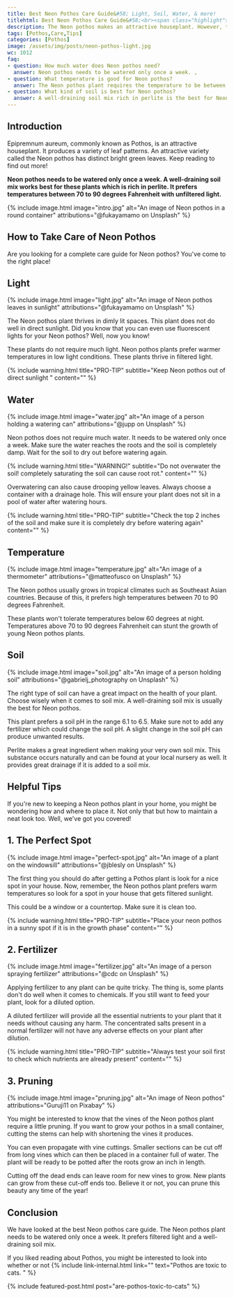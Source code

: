 ```yaml
---
title: Best Neon Pothos Care Guide&#58; Light, Soil, Water, & more!
titlehtml: Best Neon Pothos Care Guide&#58;<br><span class="highlight">Light, Soil, Water, & more!</span>
description: The Neon pothos makes an attractive houseplant. However, taking care of one can be quite a challenge. Keep reading to find out more!
tags: [Pothos,Care,Tips]
categories: [Pothos]
image: /assets/img/posts/neon-pothos-light.jpg
wc: 1012
faq: 
- question: How much water does Neon pothos need?
  answer: Neon pothos needs to be watered only once a week. ,
- question: What temperature is good for Neon pothos?
  answer: The Neon pothos plant requires the temperature to be between 70 to 90 degrees Fahrenheit. ,
- question: What kind of soil is best for Neon pothos?
  answer: A well-draining soil mix rich in perlite is the best for Neon pothos. 
---
```


## Introduction

Epipremnum aureum, commonly known as Pothos, is an attractive houseplant. It produces a variety of leaf patterns. An attractive variety called the Neon pothos has distinct bright green leaves. Keep reading to find out more!

**Neon pothos needs to be watered only once a week. A well-draining soil mix works best for these plants which is rich in perlite. It prefers temperatures between 70 to 90 degrees Fahrenheit with unfiltered light.&nbsp;** 

{% include image.html image="intro.jpg" alt="An image of Neon pothos in a round container" attributions="@fukayamamo on Unsplash" %}

## How to Take Care of Neon Pothos

Are you looking for a complete care guide for Neon pothos? You've come to the right place!

## Light

{% include image.html image="light.jpg" alt="An image of Neon pothos leaves in sunlight" attributions="@fukayamamo on Unsplash" %}

The Neon pothos plant thrives in dimly lit spaces. This plant does not do well in direct sunlight. Did you know that you can even use fluorescent lights for your Neon pothos? Well, now you know!

These plants do not require much light. Neon pothos plants prefer warmer temperatures in low light conditions. These plants thrive in filtered light.&nbsp;

{% include warning.html title="PRO-TIP" subtitle="Keep Neon pothos out of direct sunlight&nbsp;" content="" %}

## Water

{% include image.html image="water.jpg" alt="An image of a person holding a watering can" attributions="@jupp on Unsplash" %}

Neon pothos does not require much water. It needs to be watered only once a week. Make sure the water reaches the roots and the soil is completely damp. Wait for the soil to dry out before watering again.&nbsp;

{% include warning.html title="WARNING!" subtitle="Do not overwater the soil! completely saturating the soil can cause root rot." content="" %}

Overwatering can also cause drooping yellow leaves. Always choose a container with a drainage hole. This will ensure your plant does not sit in a pool of water after watering hours.&nbsp;

{% include warning.html title="PRO-TIP" subtitle="Check the top 2 inches of the soil and make sure it is completely dry before watering again" content="" %}

## Temperature

{% include image.html image="temperature.jpg" alt="An image of a thermometer" attributions="@matteofusco on Unsplash" %}

The Neon pothos usually grows in tropical climates such as Southeast Asian countries. Because of this, it prefers high temperatures between 70 to 90 degrees Fahrenheit.&nbsp;

These plants won't tolerate temperatures below 60 degrees at night. Temperatures above 70 to 90 degrees Fahrenheit can stunt the growth of young Neon pothos plants.&nbsp;

## Soil

{% include image.html image="soil.jpg" alt="An image of a person holding soil" attributions="@gabrielj_photography on Unsplash" %}

The right type of soil can have a great impact on the health of your plant. Choose wisely when it comes to soil mix. A well-draining soil mix is usually the best for Neon pothos.&nbsp;

This plant prefers a soil pH in the range 6.1 to 6.5. Make sure not to add any fertilizer which could change the soil pH. A slight change in the soil pH can produce unwanted results.&nbsp;

Perlite makes a great ingredient when making your very own soil mix. This substance occurs naturally and can be found at your local nursery as well. It provides great drainage if it is added to a soil mix.&nbsp;

## Helpful Tips

If you're new to keeping a Neon pothos plant in your home, you might be wondering how and where to place it. Not only that but how to maintain a neat look too. Well, we've got you covered!

## 1. The Perfect Spot

{% include image.html image="perfect-spot.jpg" alt="An image of a plant on the windowsill" attributions="@jblesly on Unsplash" %}

The first thing you should do after getting a Pothos plant is look for a nice spot in your house. Now, remember, the Neon pothos plant prefers warm temperatures so look for a spot in your house that gets filtered sunlight.&nbsp;

This could be a window or a countertop. Make sure it is clean too.&nbsp;

{% include warning.html title="PRO-TIP" subtitle="Place your neon pothos in a sunny spot if it is in the growth phase" content="" %}

## 2. Fertilizer

{% include image.html image="fertilizer.jpg" alt="An image of a person spraying fertilizer" attributions="@cdc on Unsplash" %}

Applying fertilizer to any plant can be quite tricky. The thing is, some plants don't do well when it comes to chemicals. If you still want to feed your plant, look for a diluted option.&nbsp;

A diluted fertilizer will provide all the essential nutrients to your plant that it needs without causing any harm. The concentrated salts present in a normal fertilizer will not have any adverse effects on your plant after dilution.

{% include warning.html title="PRO-TIP" subtitle="Always test your soil first to check which nutrients are already present" content="" %}

## 3. Pruning

{% include image.html image="pruning.jpg" alt="An image of Neon pothos" attributions="Guruji11 on Pixabay" %}

You might be interested to know that the vines of the Neon pothos plant require a little pruning. If you want to grow your pothos in a small container, cutting the stems can help with shortening the vines it produces.&nbsp;

You can even propagate with vine cuttings. Smaller sections can be cut off from long vines which can then be placed in a container full of water. The plant will be ready to be potted after the roots grow an inch in length.&nbsp;

Cutting off the dead ends can leave room for new vines to grow. New plants can grow from these cut-off ends too. Believe it or not, you can prune this beauty any time of the year!

## Conclusion

We have looked at the best Neon pothos care guide. The Neon pothos plant needs to be watered only once a week. It prefers filtered light and a well-draining soil mix.

If you liked reading about Pothos, you might be interested to look into whether or not {% include link-internal.html link="" text="Pothos are toxic to cats.&nbsp;" %} 

{% include featured-post.html post="are-pothos-toxic-to-cats" %}
